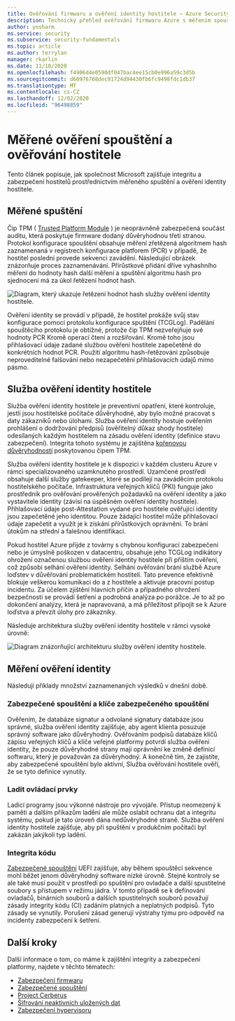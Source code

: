 ```yaml
---
title: Ověřování firmwaru a ověření identity hostitele – Azure Security
description: Technický přehled ověřování firmwaru Azure s měřením spouštění a ověření identity hostitele.
author: yosharm
ms.service: security
ms.subservice: security-fundamentals
ms.topic: article
ms.author: terrylan
manager: rkarlin
ms.date: 11/10/2020
ms.openlocfilehash: f4906d4e0590df047bac4ee15cb0e996a59c3d5b
ms.sourcegitcommit: d60976768dec91724d94430fb6fc9498fdc1db37
ms.translationtype: MT
ms.contentlocale: cs-CZ
ms.lasthandoff: 12/02/2020
ms.locfileid: "96498859"
---
```

# <a name="measured-boot-and-host-attestation"></a>Měřené ověření spouštění a ověřování hostitele
Tento článek popisuje, jak společnost Microsoft zajišťuje integritu a zabezpečení hostitelů prostřednictvím měřeného spuštění a ověření identity hostitele.

## <a name="measured-boot"></a>Měřené spuštění

Čip TPM ( [Trusted Platform Module](/windows/security/information-protection/tpm/trusted-platform-module-top-node) ) je neoprávněně zabezpečená součást auditu, která poskytuje firmware dodaný důvěryhodnou třetí stranou. Protokol konfigurace spouštění obsahuje měření zřetězená algoritmem hash zaznamenaná v registrech konfigurace platforem (PCR) v případě, že hostitel poslední provede sekvenci zavádění. Následující obrázek znázorňuje proces zaznamenávání. Přírůstkové přidání dříve vyhashního měření do hodnoty hash další měření a spuštění algoritmu hash pro sjednocení má za úkol řetězení hodnot hash.

![Diagram, který ukazuje řetězení hodnot hash služby ověření identity hostitele.](./media/measured-boot-host-attestation/hash-chaining.png)

Ověření identity se provádí v případě, že hostitel prokáže svůj stav konfigurace pomocí protokolu konfigurace spuštění (TCGLog). Padělání spouštěcího protokolu je obtížné, protože čip TPM nezveřejňuje své hodnoty PCR Kromě operací čtení a rozšiřování. Kromě toho jsou přihlašovací údaje zadané službou ověření hostitele zapečetěné do konkrétních hodnot PCR. Použití algoritmu hash-řetězování způsobuje neproveditelné falšování nebo nezapečetění přihlašovacích údajů mimo pásmo.

## <a name="host-attestation-service"></a>Služba ověření identity hostitele

Služba ověření identity hostitele je preventivní opatření, které kontroluje, jestli jsou hostitelské počítače důvěryhodné, aby bylo možné pracovat s daty zákazníků nebo úlohami. Služba ověření identity hostuje ověřením prohlášení o dodržování předpisů (ověřitelný důkaz shody hostitele) odesílaných každým hostitelem na zásadu ověření identity (definice stavu zabezpečení). Integrita tohoto systému je zajištěna [kořenovou důvěryhodností](https://www.uefi.org/sites/default/files/resources/UEFI%20RoT%20white%20paper_Final%208%208%2016%20%28003%29.pdf) poskytovanou čipem TPM.

Služba ověření identity hostitele je k dispozici v každém clusteru Azure v rámci specializovaného uzamknutého prostředí. Uzamčené prostředí obsahuje další služby gatekeeper, které se podílejí na zaváděcím protokolu hostitelského počítače. Infrastruktura veřejných klíčů (PKI) funguje jako prostředník pro ověřování prověřených požadavků na ověření identity a jako vystavitele identity (závisí na úspěšném ověření identity hostitele). Přihlašovací údaje post-Attestation vydané pro hostitele ověřující identity jsou zapečetěné jeho identitou. Pouze žádající hostitel může přihlašovací údaje zapečetit a využít je k získání přírůstkových oprávnění. To brání útokům na střední a falešnou identifikaci.

Pokud hostitel Azure přijde z továrny s chybnou konfigurací zabezpečení nebo je úmyslně poškozen v datacentru, obsahuje jeho TCGLog indikátory ohrožení označenou službou ověření identity hostitele při příštím ověření, což způsobí selhání ověření identity. Selhání ověřování brání službě Azure loďstev v důvěřování problematickém hostiteli. Tato prevence efektivně blokuje veškerou komunikaci do a z hostitele a aktivuje pracovní postup incidentu. Za účelem zjištění hlavních příčin a případného ohrožení bezpečnosti se provádí šetření a podrobná analýza po porážce. Je to až po dokončení analýzy, která je napravovaná, a má příležitost připojit se k Azure loďstva a převzít úlohy pro zákazníky.

Následuje architektura služby ověření identity hostitele v rámci vysoké úrovně:

![Diagram znázorňující architekturu služby ověření identity hostitele.](./media/measured-boot-host-attestation/host-attestation-arch.png)

## <a name="attestation-measurements"></a>Měření ověření identity

Následují příklady množství zaznamenaných výsledků v dnešní době.

### <a name="secure-boot-and-secure-boot-keys"></a>Zabezpečené spouštění a klíče zabezpečeného spouštění
Ověřením, že databáze signatur a odvolané signatury databáze jsou správné, služba ověření identity zajišťuje, aby agent klienta posuzuje správný software jako důvěryhodný. Ověřováním podpisů databáze klíčů zápisu veřejných klíčů a klíče veřejné platformy potvrdí služba ověření identity, že pouze důvěryhodné strany mají oprávnění ke změně definicí softwaru, který je považován za důvěryhodný. A konečně tím, že zajistíte, aby zabezpečené spouštění bylo aktivní, Služba ověřování hostitele ověří, že se tyto definice vynutily.

### <a name="debug-controls"></a>Ladit ovládací prvky
Ladicí programy jsou výkonné nástroje pro vývojáře. Přístup neomezený k paměti a dalším příkazům ladění ale může oslabit ochranu dat a integritu systému, pokud je tato úroveň dána nedůvěryhodné straně. Služba ověření identity hostitele zajišťuje, aby při spuštění v produkčním počítači byl zakázán jakýkoli typ ladění.

### <a name="code-integrity"></a>Integrita kódu
[Zabezpečené spouštění](secure-boot.md) UEFI zajišťuje, aby během spouštěcí sekvence mohl běžet jenom důvěryhodný software nízké úrovně. Stejné kontroly se ale také musí použít v prostředí po spuštění pro ovladače a další spustitelné soubory s přístupem v režimu jádra. V tomto případě se k definování ovladačů, binárních souborů a dalších spustitelných souborů považují zásady integrity kódu (CI) zadáním platných a neplatných podpisů. Tyto zásady se vynutily. Porušení zásad generují výstrahy týmu pro odpověď na incidenty zabezpečení k šetření.

## <a name="next-steps"></a>Další kroky
Další informace o tom, co máme k zajištění integrity a zabezpečení platformy, najdete v těchto tématech:

- [Zabezpečení firmwaru](firmware.md)
- [Zabezpečené spouštění](secure-boot.md)
- [Project Cerberus](project-cerberus.md)
- [Šifrování neaktivních uložených dat](encryption-atrest.md)
- [Zabezpečení hypervisoru](hypervisor.md)